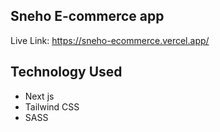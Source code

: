 ## Sneho E-commerce app

Live Link: https://sneho-ecommerce.vercel.app/

## Technology Used

* Next js
* Tailwind CSS
* SASS